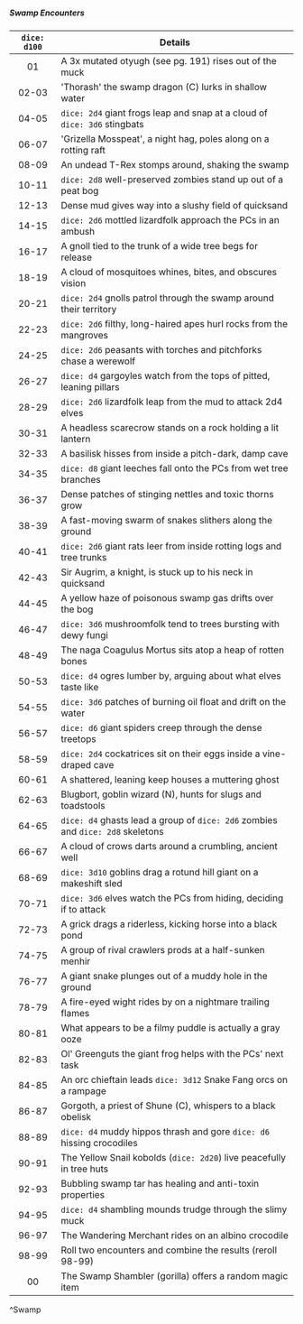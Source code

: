 ##### Swamp Encounters
| `dice: d100` | Details                                                                         |
|:------------:| ------------------------------------------------------------------------------- |
|      01      | A 3x mutated otyugh (see pg. 191) rises out of the muck                         |
|    02-03     | 'Thorash' the swamp dragon (C) lurks in shallow water                           |
|    04-05     | `dice: 2d4` giant frogs leap and snap at a cloud of `dice: 3d6` stingbats       |
|    06-07     | 'Grizella Mosspeat', a night hag, poles along on a rotting raft                 |
|    08-09     | An undead T-Rex stomps around, shaking the swamp                                |
|    10-11     | `dice: 2d8` well-preserved zombies stand up out of a peat bog                   |
|    12-13     | Dense mud gives way into a slushy field of quicksand                            |
|    14-15     | `dice: 2d6` mottled lizardfolk approach the PCs in an ambush                    |
|    16-17     | A gnoll tied to the trunk of a wide tree begs for release                       |
|    18-19     | A cloud of mosquitoes whines, bites, and obscures vision                        |
|    20-21     | `dice: 2d4` gnolls patrol through the swamp around their territory              |
|    22-23     | `dice: 2d6` filthy, long-haired apes hurl rocks from the mangroves              |
|    24-25     | `dice: 2d6` peasants with torches and pitchforks chase a werewolf               |
|    26-27     | `dice: d4` gargoyles watch from the tops of pitted, leaning pillars             |
|    28-29     | `dice: 2d6` lizardfolk leap from the mud to attack 2d4 elves                    |
|    30-31     | A headless scarecrow stands on a rock holding a lit lantern                     |
|    32-33     | A basilisk hisses from inside a pitch-dark, damp cave                           |
|    34-35     | `dice: d8` giant leeches fall onto the PCs from wet tree branches               |
|    36-37     | Dense patches of stinging nettles and toxic thorns grow                         |
|    38-39     | A fast-moving swarm of snakes slithers along the ground                         |
|    40-41     | `dice: 2d6` giant rats leer from inside rotting logs and tree trunks            |
|    42-43     | Sir Augrim, a knight, is stuck up to his neck in quicksand                      |
|    44-45     | A yellow haze of poisonous swamp gas drifts over the bog                        |
|    46-47     | `dice: 3d6` mushroomfolk tend to trees bursting with dewy fungi                 |
|    48-49     | The naga Coagulus Mortus sits atop a heap of rotten bones                       |
|    50-53     | `dice: d4` ogres lumber by, arguing about what elves taste like                 |
|    54-55     | `dice: 3d6` patches of burning oil float and drift on the water                 |
|    56-57     | `dice: d6` giant spiders creep through the dense treetops                       |
|    58-59     | `dice: 2d4` cockatrices sit on their eggs inside a vine-draped cave             |
|    60-61     | A shattered, leaning keep houses a muttering ghost                              |
|    62-63     | Blugbort, goblin wizard (N), hunts for slugs and toadstools                     |
|    64-65     | `dice: d4` ghasts lead a group of `dice: 2d6` zombies and `dice: 2d8` skeletons |
|    66-67     | A cloud of crows darts around a crumbling, ancient well                         |
|    68-69     | `dice: 3d10` goblins drag a rotund hill giant on a makeshift sled               |
|    70-71     | `dice: 3d6` elves watch the PCs from hiding, deciding if to attack              |
|    72-73     | A grick drags a riderless, kicking horse into a black pond                      |
|    74-75     | A group of rival crawlers prods at a half-sunken menhir                         |
|    76-77     | A giant snake plunges out of a muddy hole in the ground                         |
|    78-79     | A fire-eyed wight rides by on a nightmare trailing flames                       |
|    80-81     | What appears to be a filmy puddle is actually a gray ooze                       |
|    82-83     | Ol' Greenguts the giant frog helps with the PCs' next task                      |
|    84-85     | An orc chieftain leads `dice: 3d12` Snake Fang orcs on a rampage                |
|    86-87     | Gorgoth, a priest of Shune (C), whispers to a black obelisk                     |
|    88-89     | `dice: d4` muddy hippos thrash and gore `dice: d6` hissing crocodiles           |
|    90-91     | The Yellow Snail kobolds (`dice: 2d20`) live peacefully in tree huts            |
|    92-93     | Bubbling swamp tar has healing and anti-toxin properties                        |
|    94-95     | `dice: d4` shambling mounds trudge through the slimy muck                       |
|    96-97     | The Wandering Merchant rides on an albino crocodile                             |
|    98-99     | Roll two encounters and combine the results (reroll 98-99)                      |
|      00      | The Swamp Shambler (gorilla) offers a random magic item                         |
 ^Swamp

